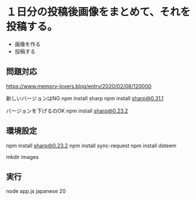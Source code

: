 # １日分の投稿後画像をまとめて、それを投稿する。

* 画像を作る
* 投稿する

## 問題対応
https://www.memory-lovers.blog/entry/2020/02/08/120000

新しいバージョンはNG
npm install sharp
npm install sharp@0.31.1

バージョンを下げるのOK
npm install sharp@0.23.2 


## 環境設定
npm install sharp@0.23.2 
npm install sync-request
npm install dsteem

mkdir images

## 実行
node app.js japanese 20